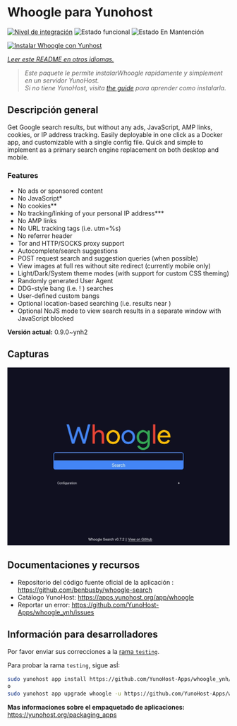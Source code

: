 <!--
Este archivo README esta generado automaticamente<https://github.com/YunoHost/apps/tree/master/tools/readme_generator>
No se debe editar a mano.
-->

# Whoogle para Yunohost

[![Nivel de integración](https://dash.yunohost.org/integration/whoogle.svg)](https://ci-apps.yunohost.org/ci/apps/whoogle/) ![Estado funcional](https://ci-apps.yunohost.org/ci/badges/whoogle.status.svg) ![Estado En Mantención](https://ci-apps.yunohost.org/ci/badges/whoogle.maintain.svg)

[![Instalar Whoogle con Yunhost](https://install-app.yunohost.org/install-with-yunohost.svg)](https://install-app.yunohost.org/?app=whoogle)

*[Leer este README en otros idiomas.](./ALL_README.md)*

> *Este paquete le permite instalarWhoogle rapidamente y simplement en un servidor YunoHost.*  
> *Si no tiene YunoHost, visita [the guide](https://yunohost.org/install) para aprender como instalarla.*

## Descripción general

Get Google search results, but without any ads, JavaScript, AMP links, cookies, or IP address tracking. Easily deployable in one click as a Docker app, and customizable with a single config file. Quick and simple to implement as a primary search engine replacement on both desktop and mobile.

### Features

- No ads or sponsored content
- No JavaScript*
- No cookies**
- No tracking/linking of your personal IP address***
- No AMP links
- No URL tracking tags (i.e. utm=%s)
- No referrer header
- Tor and HTTP/SOCKS proxy support
- Autocomplete/search suggestions
- POST request search and suggestion queries (when possible)
- View images at full res without site redirect (currently mobile only)
- Light/Dark/System theme modes (with support for custom CSS theming)
- Randomly generated User Agent
- DDG-style bang (i.e. !<tag> <query>) searches
- User-defined custom bangs
- Optional location-based searching (i.e. results near <city>)
- Optional NoJS mode to view search results in a separate window with JavaScript blocked


**Versión actual:** 0.9.0~ynh2

## Capturas

![Captura de Whoogle](./doc/screenshots/screenshot.png)

## Documentaciones y recursos

- Repositorio del código fuente oficial de la aplicación : <https://github.com/benbusby/whoogle-search>
- Catálogo YunoHost: <https://apps.yunohost.org/app/whoogle>
- Reportar un error: <https://github.com/YunoHost-Apps/whoogle_ynh/issues>

## Información para desarrolladores

Por favor enviar sus correcciones a la [rama `testing`](https://github.com/YunoHost-Apps/whoogle_ynh/tree/testing).

Para probar la rama `testing`, sigue asÍ:

```bash
sudo yunohost app install https://github.com/YunoHost-Apps/whoogle_ynh/tree/testing --debug
o
sudo yunohost app upgrade whoogle -u https://github.com/YunoHost-Apps/whoogle_ynh/tree/testing --debug
```

**Mas informaciones sobre el empaquetado de aplicaciones:** <https://yunohost.org/packaging_apps>
